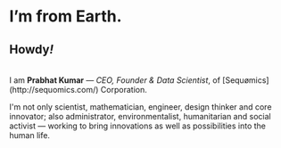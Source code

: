 # I’m from Earth.
## Howdy<i>!</i>
<br/>
I am <b>Prabhat Kumar</b> — <i>CEO, Founder & Data Scientist</i>, of [Sequømics](http://sequomics.com/) Corporation.

I'm not only scientist, mathematician, engineer, design thinker and core innovator; also administrator, environmentalist, humanitarian and social activist — working to bring innovations as well as possibilities into the human life.
